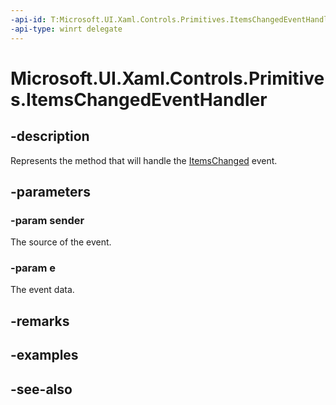 ```yaml
---
-api-id: T:Microsoft.UI.Xaml.Controls.Primitives.ItemsChangedEventHandler
-api-type: winrt delegate
---
```

<!-- Delegate syntax.
public delegate void ItemsChangedEventHandler(System.Object sender, Windows.UI.Xaml.Controls.Primitives.ItemsChangedEventArgs e)
-->
# Microsoft.UI.Xaml.Controls.Primitives.ItemsChangedEventHandler

## -description
Represents the method that will handle the [ItemsChanged](../microsoft.ui.xaml.controls/itemcontainergenerator_itemschanged.md) event.

## -parameters
### -param sender
The source of the event.

### -param e
The event data.


## -remarks

## -examples

## -see-also
